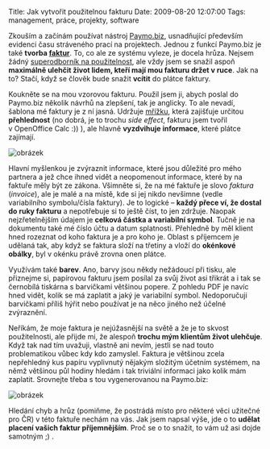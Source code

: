 Title: Jak vytvořit použitelnou fakturu
Date: 2009-08-20 12:07:00
Tags: management, práce, projekty, software

Zkouším a začínám používat nástroj [Paymo.biz](http://www.paymo.biz), usnadňující především evidenci času stráveného prací na projektech. Jednou z funkcí Paymo.biz je
také **tvorba [faktur](http://www.jakpodnikat.cz/faktury-doklady.php)**. To, co ale ze systému vyleze, je docela hrůza. Nejsem žádný [superodborník na použitelnost](http://jankorbel.cz/), ale vždy jsem se snažil aspoň **maximálně ulehčit život lidem, kteří mají mou fakturu držet v ruce**. Jak na to? Stačí, když se člověk bude snažit **vcítit** do plátce faktury.

Koukněte se na mou vzorovou fakturu. Použil jsem ji, abych poslal do Paymo.biz několik návrhů na zlepšení, tak je anglicky. To ale nevadí, šablona mé faktury je z ní jasná. Udržuje [mřížku](http://www.slideshare.net/huer1278ft/grids-are-good-right), která zajišťuje určitou **přehlednost** (no dobrá, je to trochu *side effect*, fakturu jsem tvořil v OpenOffice Calc :)) ), ale hlavně **vyzdvihuje informace**, které plátce zajímají.

![obrázek]({filename}/images/115.jpg)

Hlavní myšlenkou je zvýraznit informace, které jsou důležité pro mého partnera a jež chce ihned vidět a neopomenout informace, které by na faktuře měly být ze zákona. Všimněte si, že na mé faktuře je slovo *faktura* (*invoice*), ale je malé a na místě, kde si jej nikdo nevšimne (vedle variabilního symbolu/čísla faktury). Je to logické – **každý přece ví, že dostal do ruky fakturu** a nepotřebuje si to ještě číst, to jen zdržuje. Naopak nejzřetelnějším údajem je **celková částka a variabilní symbol**. Tučně je na dokumentu také mé číslo účtu a datum splatnosti. Přehledně by měl klient hned rozeznat od koho faktura je a pro koho je. Oblast s příjemcem je udělaná tak, aby když se faktura složí na třetiny a vloží do **okénkové obálky**, byl v okénku právě zrovna onen plátce.

Využívám také **barev**. Ano, barvy jsou někdy nežádoucí při tisku, ale přiznejme si, papírovou fakturu jsem posílal za svůj život asi třikrát a i tak se černobílá tiskárna s barvičkami většinou popere. Z pohledu PDF je navíc hned vidět, kolik se má zaplatit a jaký je variabilní symbol. Nedoporučuji barvičkami příliš hýřit nebo používat je na něco jiného než účelné zvýraznění.

Neříkám, že moje faktura je nejúžasnější na světě a že je to skvost použitelnosti, ale přijde mi, že alespoň **trochu mým klientům život ulehčuje**. Když tak nad tím uvažuji, vlastně ani nevím, jestli se nad touto problematikou vůbec kdy kdo zamyslel. Faktura je většinou zcela nepřehledný kus papíru vyplivnutý nějakým složitým účetním systémem, na němž většinou půl hodiny hledám i tak triviální informaci jako kolik mám zaplatit. Srovnejte třeba s tou vygenerovanou na Paymo.biz:

![obrázek]({filename}/images/116.jpg)

Hledání chyb a hrůz (pomiňme, že postrádá místo pro některé věci užitečné pro ČR) v této faktuře nechám na vás. Jak jsem napsal výše, jde o to **udělat placení vašich faktur příjemnějším**. Proč se o to snažit, to vám už asi dojde samotným ;) .
